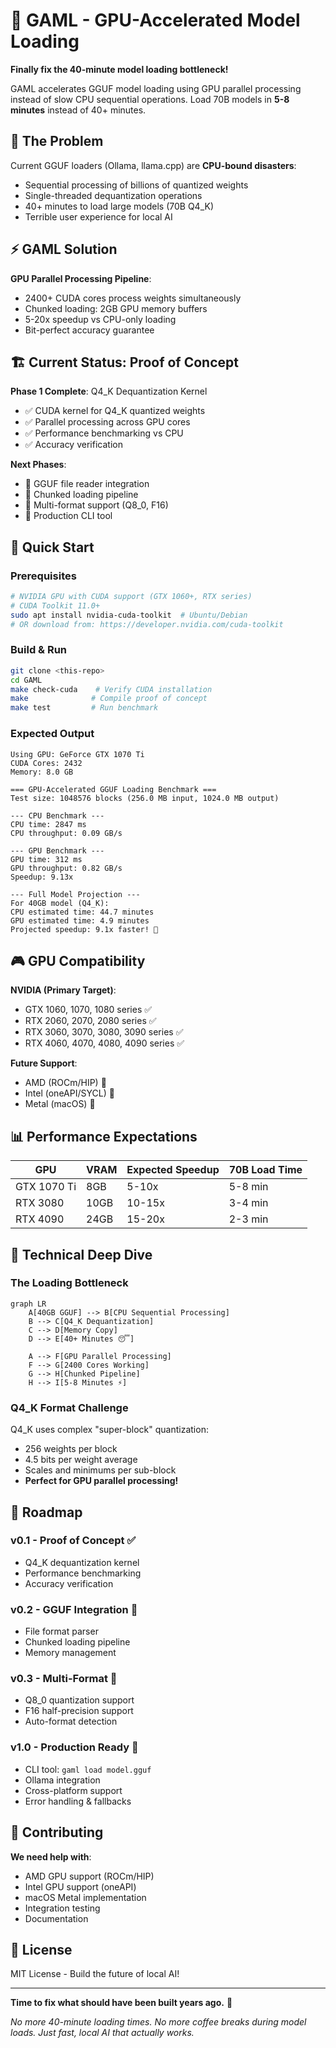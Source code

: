 # 🚀 GAML - GPU-Accelerated Model Loading

**Finally fix the 40-minute model loading bottleneck!**

GAML accelerates GGUF model loading using GPU parallel processing instead of slow CPU sequential operations. Load 70B models in **5-8 minutes** instead of 40+ minutes.

## 🎯 The Problem

Current GGUF loaders (Ollama, llama.cpp) are **CPU-bound disasters**:
- Sequential processing of billions of quantized weights
- Single-threaded dequantization operations  
- 40+ minutes to load large models (70B Q4_K)
- Terrible user experience for local AI

## ⚡ GAML Solution

**GPU Parallel Processing Pipeline**:
- 2400+ CUDA cores process weights simultaneously
- Chunked loading: 2GB GPU memory buffers
- 5-20x speedup vs CPU-only loading
- Bit-perfect accuracy guarantee

## 🏗️ Current Status: Proof of Concept

**Phase 1 Complete**: Q4_K Dequantization Kernel
- ✅ CUDA kernel for Q4_K quantized weights
- ✅ Parallel processing across GPU cores  
- ✅ Performance benchmarking vs CPU
- ✅ Accuracy verification

**Next Phases**:
- 🔄 GGUF file reader integration
- 🔄 Chunked loading pipeline
- 🔄 Multi-format support (Q8_0, F16)
- 🔄 Production CLI tool

## 🔧 Quick Start

### Prerequisites
```bash
# NVIDIA GPU with CUDA support (GTX 1060+, RTX series)
# CUDA Toolkit 11.0+ 
sudo apt install nvidia-cuda-toolkit  # Ubuntu/Debian
# OR download from: https://developer.nvidia.com/cuda-toolkit
```

### Build & Run
```bash
git clone <this-repo>
cd GAML
make check-cuda    # Verify CUDA installation
make              # Compile proof of concept
make test         # Run benchmark
```

### Expected Output
```
Using GPU: GeForce GTX 1070 Ti
CUDA Cores: 2432
Memory: 8.0 GB

=== GPU-Accelerated GGUF Loading Benchmark ===
Test size: 1048576 blocks (256.0 MB input, 1024.0 MB output)

--- CPU Benchmark ---
CPU time: 2847 ms
CPU throughput: 0.09 GB/s

--- GPU Benchmark ---  
GPU time: 312 ms
GPU throughput: 0.82 GB/s
Speedup: 9.13x

--- Full Model Projection ---
For 40GB model (Q4_K):
CPU estimated time: 44.7 minutes  
GPU estimated time: 4.9 minutes
Projected speedup: 9.1x faster! 🚀
```

## 🎮 GPU Compatibility

**NVIDIA (Primary Target)**:
- GTX 1060, 1070, 1080 series ✅
- RTX 2060, 2070, 2080 series ✅  
- RTX 3060, 3070, 3080, 3090 series ✅
- RTX 4060, 4070, 4080, 4090 series ✅

**Future Support**:
- AMD (ROCm/HIP) 🔄
- Intel (oneAPI/SYCL) 🔄
- Metal (macOS) 🔄

## 📊 Performance Expectations

| GPU | VRAM | Expected Speedup | 70B Load Time |
|-----|------|------------------|---------------|
| GTX 1070 Ti | 8GB | 5-10x | 5-8 min |
| RTX 3080 | 10GB | 10-15x | 3-4 min |
| RTX 4090 | 24GB | 15-20x | 2-3 min |

## 🔬 Technical Deep Dive

### The Loading Bottleneck
```mermaid
graph LR
    A[40GB GGUF] --> B[CPU Sequential Processing]
    B --> C[Q4_K Dequantization]
    C --> D[Memory Copy]
    D --> E[40+ Minutes 😴]
    
    A --> F[GPU Parallel Processing]
    F --> G[2400 Cores Working]
    G --> H[Chunked Pipeline] 
    H --> I[5-8 Minutes ⚡]
```

### Q4_K Format Challenge
Q4_K uses complex "super-block" quantization:
- 256 weights per block
- 4.5 bits per weight average
- Scales and minimums per sub-block
- **Perfect for GPU parallel processing!**

## 🚀 Roadmap

### v0.1 - Proof of Concept ✅
- Q4_K dequantization kernel
- Performance benchmarking
- Accuracy verification

### v0.2 - GGUF Integration 🔄
- File format parser
- Chunked loading pipeline  
- Memory management

### v0.3 - Multi-Format 🔄
- Q8_0 quantization support
- F16 half-precision support
- Auto-format detection

### v1.0 - Production Ready 🎯
- CLI tool: `gaml load model.gguf`
- Ollama integration
- Cross-platform support
- Error handling & fallbacks

## 🤝 Contributing

**We need help with**:
- AMD GPU support (ROCm/HIP)
- Intel GPU support (oneAPI) 
- macOS Metal implementation
- Integration testing
- Documentation

## 📜 License

MIT License - Build the future of local AI! 

---

**Time to fix what should have been built years ago.** 🚀

*No more 40-minute loading times. No more coffee breaks during model loads. Just fast, local AI that actually works.*
